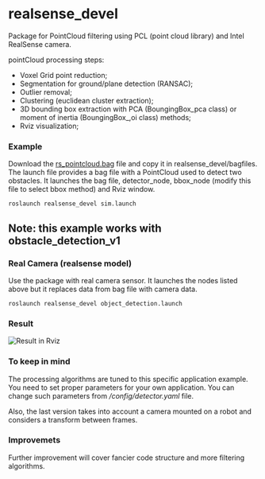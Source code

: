 # realsense_devel
Package for PointCloud filtering using PCL (point cloud library) and Intel RealSense camera.

pointCloud processing steps:
- Voxel Grid point reduction;
- Segmentation for ground/plane detection (RANSAC);
- Outlier removal;
- Clustering (euclidean cluster extraction);
- 3D bounding box extraction with PCA (BoungingBox_pca class) or moment of inertia (BoungingBox_,oi class) methods;
- Rviz visualization;
### Example
Download the [rs_pointcloud.bag](https://scientificnet-my.sharepoint.com/:u:/g/personal/giatomasi_unibz_it/EZAB6zj-c29Igs8RLlMhhFoBK6kkYPkcxe1sNWO1OJeyAQ?e=mMgpUq) file and copy it in realsense_devel/bagfiles.
The launch file provides a bag file with a PointCloud used to detect two obstacles. It launches the bag file, detector_node, bbox_node (modify this file to select bbox method) and Rviz window.
```
roslaunch realsense_devel sim.launch
```
## Note: this example works with obstacle_detection_v1
### Real Camera (realsense model)
Use the package with real camera sensor. It launches the nodes listed above but it replaces data from bag file with camera data.
```
roslaunch realsense_devel object_detection.launch
```

### Result
![Result in Rviz](https://github.com/giacomotomasi/realsense_devel/blob/main/img/rviz_result.png)

### To keep in mind
The processing algorithms are tuned to this specific application example. You need to set proper parameters for your own application. You can change such parameters from */config/detector.yaml* file.

Also, the last version takes into account a camera mounted on a robot and considers a transform between frames.
### Improvemets
Further improvement will cover fancier code structure and more filtering algorithms.
